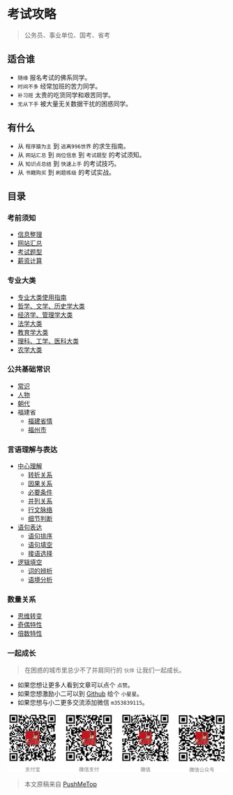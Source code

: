 # 考试攻略

> 公务员、事业单位、国考、省考

## 适合谁

* `随缘` 报名考试的佛系同学。
* `时间不多` 经常加班的苦力同学。
* `补习班` 太贵的吃货同学和艰苦同学。
* `无从下手` 被大量无关数据干扰的困惑同学。

## 有什么

* 从 `程序猿为主` 到 `逃离996世界` 的求生指南。
* 从 `网站汇总` 到 `岗位信息` 到 `考试题型` 的考试须知。
* 从 `知识点总结` 到 `快速上手` 的考试技巧。
* 从 `书籍购买` 到 `刷题练级` 的考试实战。

## 目录

### 考前须知

* [信息整理](/posts/考前须知/信息整理.md)
* [网站汇总](/posts/考前须知/网站汇总.md)
* [考试题型](/posts/考前须知/考试题型.md)
* [薪资计算](/posts/考前须知/薪资计算.md)

### 专业大类

* [专业大类使用指南](/posts/专业大类/专业大类使用指南.md)
* [哲学、文学、历史学大类](/posts/专业大类/哲学、文学、历史学大类.md)
* [经济学、管理学大类](/posts/专业大类/经济学、管理学大类.md)
* [法学大类](/posts/专业大类/法学大类.md)
* [教育学大类](/posts/专业大类/教育学大类.md)
* [理科、工学、医科大类](/posts/专业大类/理科、工学、医科大类.md)
* [农学大类](/posts/专业大类/农学大类.md)

### 公共基础常识

* [常识](/posts/公共基础知识/常识.md)
* [人物](/posts/公共基础知识/人物.md)
* [朝代](/posts/公共基础知识/朝代.md)
* 福建省
  * [福建省情](/posts/公共基础知识/福建省/福建省情.md)
  * [福州市](/posts/公共基础知识/福建省/福州市.md)

### 言语理解与表达

* [中心理解](/posts/言语理解与表达/中心理解.md)
  * [转折关系](/posts/言语理解与表达/转折关系.md)
  * [因果关系](/posts/言语理解与表达/因果关系.md)
  * [必要条件](/posts/言语理解与表达/必要条件.md)
  * [并列关系](/posts/言语理解与表达/并列关系.md)
  * [行文脉络](/posts/言语理解与表达/行文脉络.md)
  * [细节判断](/posts/言语理解与表达/细节判断.md)
* [语句表达](/posts/言语理解与表达/语句表达.md)
  * [语句排序](/posts/言语理解与表达/语句排序.md)
  * [语句填空](/posts/言语理解与表达/语句填空.md)
  * [接语选择](/posts/言语理解与表达/接语选择.md)
* [逻辑填空](/posts/言语理解与表达/逻辑填空.md)
  * [词的辨析](/posts/言语理解与表达/词的辨析.md)
  * [语境分析](/posts/言语理解与表达/语境分析.md)

### 数量关系

* [思维转变](/posts/数量关系/思维转变.md)
* [奇偶特性](/posts/数量关系/奇偶特性.md)
* [倍数特性](/posts/数量关系/倍数特性.md)

### 一起成长

> 在困惑的城市里总少不了并肩同行的 `伙伴` 让我们一起成长。

* 如果您想让更多人看到文章可以点个 `点赞`。
* 如果您想激励小二可以到 [Github](https://github.com/pushmetop/civil-service-exam) 给个 `小星星`。
* 如果您想与小二更多交流添加微信 `m353839115`。

![捐助与联系](https://raw.githubusercontent.com/pushmetop/resource/master/donate/donate.png)

> 本文原稿来自 [PushMeTop](https://github.com/pushmetop/civil-service-exam)